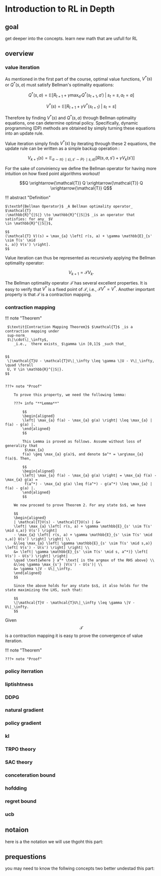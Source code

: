 # Introduction to RL in Depth
## goal
get deeper into the concepts. learn new math that are usfull for RL 

## overview


### value iteration
As mentioned in the first part of the course, optimal value functions, $V^*(s)$ or  $Q^*(s, a)$ must satisfy Bellman's optimality equations:

$$
Q^*(s, a) = \mathbb{E} \left[ R_{t+1} + \gamma \max_{a'} Q^*(s_{t+1}, a') \;\middle|\; s_t = s, a_t = a \right]
$$

$$
V^*(s) = \mathbb{E} \left[ R_{t+1} + \gamma V^*(s_{t+1}) \;\middle|\; s_t = s \right]
$$



Therefore by finding $V^*(s)$ and $Q^*(s, a)$ through Bellman optimality equations, one can determine optimal policy. Specifically, dynamic programming (DP) methods are obtained by simply turning these equations into an update rule.

Value iteration simply finds $V^*(s)$ by iterating through these 2 equations, the update rule can be written as a simple backup operation : 

$$
V_{k+1}(s) = \mathbb{E}_{a \sim \pi(\cdot \mid s), s' \sim P(\cdot \mid s, a)} \left[ R(s, a, s') + \gamma V_k(s') \right]
$$


For the sake of conviniency we define the Bellman operator for having more intuition on how fixed point algorithms workout!

$$Q \xrightarrow{\mathcal{T}} Q \xrightarrow{\mathcal{T}} Q \xrightarrow{\mathcal{T}} Q$$

!!! abstract "Definition"

    $\textbf{Bellman Operator}$ _A Bellman optimality operator_ $\mathcal{T}
    :\mathbb{R}^{|S|} \to \mathbb{R}^{|S|}$ _is an operator that satisfies: for any_ $V 
    \in \mathbb{R}^{|S|}$,

    $$
    (\mathcal{T} V)(s) = \max_{a} \left[ r(s, a) + \gamma \mathbb{E}_{s' \sim T(s' \mid
    s, a)} V(s') \right].
    $$





Value iteration can thus be represented as recursively applying the Bellman optimality 
operator:

$$
V_{k+1} = \mathcal{T} V_k. 
$$

The Bellman optimality operator $\mathcal{T}$ has several excellent properties. It is 
easy to verify that $V^*$ is a fixed point of $\mathcal{T}$, i.e., $\mathcal{T} V^* = 
V^*$. Another important property is that $\mathcal{T}$ is a contraction mapping.

### contraction mapping
!!! note "Theorem"


     $\textit{Contraction Mapping Theorem}$ $\mathcal{T}$ _is a contraction mapping under
     sup-norm_
     $\|\cdot\|_\infty$,
        _i.e.,  there exists_ $\gamma \in [0,1]$ _such that_


    $$
     \|\mathcal{T}U - \mathcal{T}V\|_\infty \leq \gamma \|U - V\|_\infty, \quad \forall
     U, V \in \mathbb{R}^{|S|}.
    $$


    ???+ note "Proof"

        To prove this property, we need the following lemma:

        ???+ info "**Lemma**"

            $$
            \begin{aligned}
            \left| \max_{a} f(a) - \max_{a} g(a) \right| \leq \max_{a} | f(a) - g(a) |.
            \end{aligned}
            $$

            This Lemma is proved as follows. Assume without loss of generality that
             $\max_{a}
            f(a) \geq \max_{a} g(a)$, and denote $a^* = \arg\max_{a} f(a)$. Then,
            
            $$
            \begin{aligned}
            \left| \max_{a} f(a) - \max_{a} g(a) \right| = \max_{a} f(a) - \max_{a} g(a) =
             f(a^*) - \max_{a} g(a) \leq f(a^*) - g(a^*) \leq \max_{a} | f(a) - g(a) |.
            \end{aligned} 
            $$ 

        We now proceed to prove Theorem 2. For any state $s$, we have

        $$
        \begin{aligned}
        | \mathcal{T}V(s) - \mathcal{T}U(s) | &=  
        \left| \max_{a} \left[ r(s, a) + \gamma \mathbb{E}_{s' \sim T(s' \mid s,a)} V(s') \right]
        - \max_{a} \left[ r(s, a) + \gamma \mathbb{E}_{s' \sim T(s' \mid s,a)} U(s') \right] \right| \\
        &\leq \max_{a} \left| \gamma \mathbb{E}_{s' \sim T(s' \mid s,a)} \left[ V(s') - U(s') \right] \right| \\
        &= \left| \gamma \mathbb{E}_{s' \sim T(s' \mid s, a^*)} \left[ V(s') - U(s') \right] \right|
        \quad \text{where } a^* \text{ is the argmax of the RHS above} \\
        &\leq \gamma \max_{s'} |V(s') - U(s')| \\
        &= \gamma \|V - U\|_\infty.
        \end{aligned}
        $$

        Since the above holds for any state $s$, it also holds for the state maximizing the LHS, such that:

        $$
        \|\mathcal{T}V - \mathcal{T}U\|_\infty \leq \gamma \|V - U\|_\infty.
        $$

Given $$\mathcal{T}$$ is a contraction mapping it is easy to prove the convergence of value iteration.

!!! note "Theorem"


     


    ???+ note "Proof"

        




        




         







### policy iterration




### liptishtness


### DDPG 
### natural gradient
### policy gradient
### kl
### TRPO theory
### SAC theory

### conceteration bound
### hofdding
### regret bound
### ucb

## notaion
here is a the notation we will use thgoht this part:


## prequestions
you may need to know the follwing concepts two better undestad this part:



